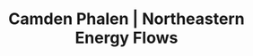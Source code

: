 ---
layout: project
title: Camden Phalen | Northeastern Energy Flows
section: portfolio

project_name: Northeastern Energy Flows
project_categories: Code
year: 2015
blurb: A prototype for a project seeking to visualize energy consumption at Northeastern University.

technologies:
  list: Java, Processing
  color1: "#062D4C"
  color2: "#EB2D2D"

images:
  - url: /assets/images/projects/northeastern_energy_flows/nef_running.png
    id: running
    title: Northeastern Energy Flows
    offsety: 0
    offsetx: 0
    classes: "cp-horizontal"
    modal_classes: "modal-md"

links:
  - display: Github repository
    href: https://github.com/camden11/northeastern-energy-flows
    color1: "#979797"
    color2: "#92DC8D"
  - display: Project overview
    href: http://www.informationinaction.com/northeastern-energy-flows/
    color1: "#323232"
    color2: "#E4BF5E"
--- 